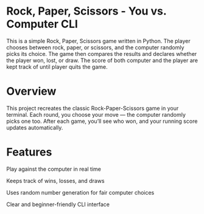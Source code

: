 # Rock, Paper, Scissors - You vs. Computer CLI
This is a simple Rock, Paper, Scissors game written in Python. The player chooses between rock, paper, or scissors, and the computer randomly picks its choice. The game then compares the results and declares whether the player won, lost, or draw. The score of both computer and the player are kept track of until player quits the game. 

# Overview

This project recreates the classic Rock-Paper-Scissors game in your terminal.
Each round, you choose your move — the computer randomly picks one too.
After each game, you’ll see who won, and your running score updates automatically.

# Features

Play against the computer in real time

Keeps track of wins, losses, and draws

Uses random number generation for fair computer choices

Clear and beginner-friendly CLI interface



